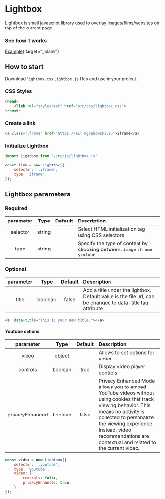 # Lightbox
Lightbox is small javascript library used to overlay images/films/websites on top of the current page.

### See how it works
[Example](https://lightbox.mgrabowski.eu/){:target="_blank"}

## How to start
Download `lightbox.css` `lightbox.js` files and use in your project.

### CSS Styles
```html
<head>
	<link rel="stylesheet" href="src/css/lightbox.css">
</head>
```
### Create a link
```html
<a class="iframe" href="https://air.mgrabowski.eu">iframe</a>
```

### Initialize Lightbox
```javascript
import Lightbox from '/src/js/lightbox.js'
 
const link = new Lightbox({
 	selector: '.iframe',
 	type: 'iframe',
});
```

## Lightbox parameters
### Required
| parameter        | Type           | Default  | Description |
| :---------------: |:-------------:| :--------:|:-------------|
| selector | string | | Select HTML initialization tag using CSS selectors |
| type | string | | Specify the type of content by choosing between: `image`  `iframe`  `youtube` |

### Optional
| parameter        | Type           | Default  | Description |
| :---------------: |:-------------:| :--------:|:-------------|
| title | boolean | false | Add a title under the lightbox. Default value is the file url, can be changed to data-title tag attribute |
```html
<a  data-title="This is your new title."></a>
```
#### Youtube options
| parameter        | Type           | Default  | Description |
| :---------------: |:-------------:| :--------:|:-------------|
| video | object |  | Allows to set options for video |
| controls | boolean | true  | Display video player controls |
| privacyEnhanced | boolean | false  | Privacy Enhanced Mode allows you to embed YouTube videos without using cookies that track viewing behavior. This means no activity is collected to personalize the viewing experience. Instead, video recommendations are contextual and related to the current video. |
```javascript
const video = new Lightbox({
    selector: '.youtube',
    type: 'youtube',
    video: {
    	controls: false,
    	privacyEnhanced: true,
    }
});
```
